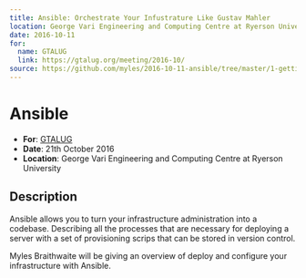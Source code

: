 ```yaml
---
title: Ansible: Orchestrate Your Infustrature Like Gustav Mahler
location: George Vari Engineering and Computing Centre at Ryerson University
date: 2016-10-11
for:
  name: GTALUG
  link: https://gtalug.org/meeting/2016-10/
source: https://github.com/myles/2016-10-11-ansible/tree/master/1-getting-started
---
```


# Ansible

* **For**: [GTALUG](https://gtalug.org/meeting/2016-10/)
* **Date**: 21th October 2016
* **Location**: George Vari Engineering and Computing Centre at Ryerson University

## Description

Ansible allows you to turn your infrastructure administration into a codebase. Describing all the processes that are necessary for deploying a server with a set of provisioning scrips that can be stored in version control.

Myles Braithwaite will be giving an overview of deploy and configure your infrastructure with Ansible.
